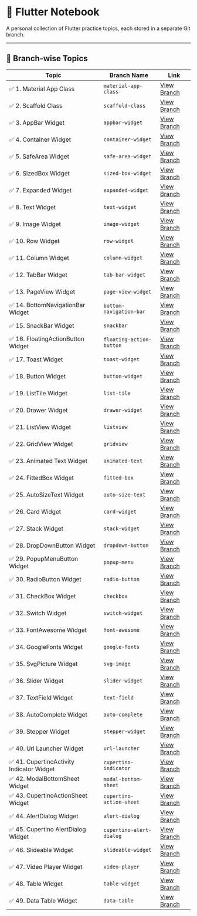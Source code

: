 # 📘 Flutter Notebook

A personal collection of Flutter practice topics, each stored in a separate Git branch.

---

## 📂 Branch-wise Topics

| Topic             | Branch Name            | Link                                                                 |
|------------------|------------------------|----------------------------------------------------------------------|
| ✅ 1. Material App Class | `material-app-class`               | [View Branch](https://github.com/monir996/flutter-notebook/tree/material-app-class) |
| ✅ 2. Scaffold Class | `scaffold-class`               | [View Branch](https://github.com/monir996/flutter-notebook/tree/scaffold-class) |
| ✅ 3. AppBar Widget | `appbar-widget`               | [View Branch](https://github.com/monir996/flutter-notebook/tree/appbar-widget) |
| ✅ 4. Container Widget | `container-widget`               | [View Branch](https://github.com/monir996/flutter-notebook/tree/container-widget) |
| ✅ 5. SafeArea Widget | `safe-area-widget`               | [View Branch](https://github.com/monir996/flutter-notebook/tree/safe-area-widget) |
| ✅ 6. SizedBox Widget | `sized-box-widget`               | [View Branch](https://github.com/monir996/flutter-notebook/tree/sized-box-widget) |
| ✅ 7. Expanded Widget | `expanded-widget`               | [View Branch](https://github.com/monir996/flutter-notebook/tree/expanded-widget) |
| ✅ 8. Text Widget | `text-widget`               | [View Branch](https://github.com/monir996/flutter-notebook/tree/text-widget) |
| ✅ 9. Image Widget | `image-widget`               | [View Branch](https://github.com/monir996/flutter-notebook/tree/image-widget) |
| ✅ 10. Row Widget | `row-widget`               | [View Branch](https://github.com/monir996/flutter-notebook/tree/row-widget) |
| ✅ 11. Column Widget | `column-widget`               | [View Branch](https://github.com/monir996/flutter-notebook/tree/column-widget) |
| ✅ 12. TabBar Widget | `tab-bar-widget`               | [View Branch](https://github.com/monir996/flutter-notebook/tree/tab-bar-widget) |
| ✅ 13. PageView Widget | `page-view-widget`               | [View Branch](https://github.com/monir996/flutter-notebook/tree/page-view-widget) |
| ✅ 14. BottomNavigationBar Widget | `bottom-navigation-bar`               | [View Branch](https://github.com/monir996/flutter-notebook/tree/bottom-navigation-bar) |
| ✅ 15. SnackBar Widget | `snackbar`               | [View Branch](https://github.com/monir996/flutter-notebook/tree/snackbar) |
| ✅ 16. FloatingActionButton Widget | `floating-action-button`               | [View Branch](https://github.com/monir996/flutter-notebook/tree/floating-action-button) |
| ✅ 17. Toast Widget | `toast-widget`               | [View Branch](https://github.com/monir996/flutter-notebook/tree/toast-widget) |
| ✅ 18. Button Widget | `button-widget`               | [View Branch](https://github.com/monir996/flutter-notebook/tree/button-widget) |
| ✅ 19. ListTile Widget | `list-tile`               | [View Branch](https://github.com/monir996/flutter-notebook/tree/list-tile) |
| ✅ 20. Drawer Widget | `drawer-widget`               | [View Branch](https://github.com/monir996/flutter-notebook/tree/drawer-widget) |
| ✅ 21. ListView Widget | `listview`               | [View Branch](https://github.com/monir996/flutter-notebook/tree/listview) |
| ✅ 22. GridView Widget | `gridview`               | [View Branch](https://github.com/monir996/flutter-notebook/tree/gridview) |
| ✅ 23. Animated Text Widget | `animated-text`               | [View Branch](https://github.com/monir996/flutter-notebook/tree/animated-text) |
| ✅ 24. FittedBox Widget | `fitted-box`               | [View Branch](https://github.com/monir996/flutter-notebook/tree/fitted-box) |
| ✅ 25. AutoSizeText Widget | `auto-size-text`               | [View Branch](https://github.com/monir996/flutter-notebook/tree/auto-size-text) |
| ✅ 26. Card Widget | `card-widget`               | [View Branch](https://github.com/monir996/flutter-notebook/tree/card-widget) |
| ✅ 27. Stack Widget | `stack-widget`               | [View Branch](https://github.com/monir996/flutter-notebook/tree/stack-widget) |
| ✅ 28. DropDownButton Widget | `dropdown-button`               | [View Branch](https://github.com/monir996/flutter-notebook/tree/dropdown-button) |
| ✅ 29. PopupMenuButton Widget | `popup-menu`               | [View Branch](https://github.com/monir996/flutter-notebook/tree/popup-menu) |
| ✅ 30. RadioButton Widget | `radio-button`               | [View Branch](https://github.com/monir996/flutter-notebook/tree/radio-button) |
| ✅ 31. CheckBox Widget | `checkbox`               | [View Branch](https://github.com/monir996/flutter-notebook/tree/checkbox) |
| ✅ 32. Switch Widget | `switch-widget`               | [View Branch](https://github.com/monir996/flutter-notebook/tree/switch-widget) |
| ✅ 33. FontAwesome Widget | `font-awesome`               | [View Branch](https://github.com/monir996/flutter-notebook/tree/font-awesome) |
| ✅ 34. GoogleFonts Widget | `google-fonts`               | [View Branch](https://github.com/monir996/flutter-notebook/tree/google-fonts) |
| ✅ 35. SvgPicture Widget | `svg-image`               | [View Branch](https://github.com/monir996/flutter-notebook/tree/svg-image) |
| ✅ 36. Slider Widget | `slider-widget`               | [View Branch](https://github.com/monir996/flutter-notebook/tree/slider-widget) |
| ✅ 37. TextField Widget | `text-field`               | [View Branch](https://github.com/monir996/flutter-notebook/tree/text-field) |
| ✅ 38. AutoComplete Widget | `auto-complete`               | [View Branch](https://github.com/monir996/flutter-notebook/tree/auto-complete) |
| ✅ 39. Stepper Widget | `stepper-widget`               | [View Branch](https://github.com/monir996/flutter-notebook/tree/stepper-widget) |
| ✅ 40. Url Launcher Widget | `url-launcher`               | [View Branch](https://github.com/monir996/flutter-notebook/tree/url-launcher) |
| ✅ 41. CupertinoActivity Indicator Widget | `cupertino-indicator`               | [View Branch](https://github.com/monir996/flutter-notebook/tree/cupertino-indicator) |
| ✅ 42. ModalBottomSheet Widget | `modal-bottom-sheet`               | [View Branch](https://github.com/monir996/flutter-notebook/tree/modal-bottom-sheet) |
| ✅ 43. CupertinoActionSheet Widget | `cupertino-action-sheet`               | [View Branch](https://github.com/monir996/flutter-notebook/tree/cupertino-action-sheet) |
| ✅ 44. AlertDialog Widget | `alert-dialog`               | [View Branch](https://github.com/monir996/flutter-notebook/tree/alert-dialog) |
| ✅ 45. Cupertino AlertDialog Widget | `cupertino-alert-dialog`               | [View Branch](https://github.com/monir996/flutter-notebook/tree/cupertino-alert-dialog) |
| ✅ 46. Slideable Widget | `slideable-widget`               | [View Branch](https://github.com/monir996/flutter-notebook/tree/slideable-widget) |
| ✅ 47. Video Player Widget | `video-player`               | [View Branch](https://github.com/monir996/flutter-notebook/tree/video-player) |
| ✅ 48. Table Widget | `table-widget`               | [View Branch](https://github.com/monir996/flutter-notebook/tree/table-widget) |
| ✅ 49. Data Table Widget | `data-table`               | [View Branch](https://github.com/monir996/flutter-notebook/tree/data-table) |














